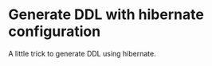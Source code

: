 Generate DDL with hibernate configuration
=========================================

A little trick to generate DDL using hibernate.
